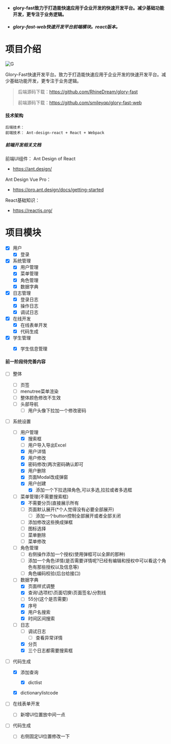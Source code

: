 - #### glory-fast致力于打造能快速应用于企业开发的快速开发平台。减少基础功能开发，更专注于业务逻辑。
- ##### glory-fast-web快速开发平台前端模块。react版本。


# 项目介绍

![G](https://img-blog.csdnimg.cn/20200525161050351.png)





Glory-Fast快速开发平台。致力于打造能快速应用于企业开发的快速开发平台。减少基础功能开发，更专注于业务逻辑。

> 后端源码下载：<https://github.com/RhineDream/glory-fast>
>
> 前端源码下载：<https://github.com/smileyqp/glory-fast-web>

#### 技术架构

```shell
后端技术： 
前端技术： Ant-design-react + React + Webpack 
```

##### 前端开发相关文档

前端UI组件： Ant Design of React

- <https://ant.design/>

Ant Design Vue Pro：

- <https://pro.ant.design/docs/getting-started>

React基础知识：

- <https://reactjs.org/>


# 项目模块

- [x] 用户
    - [x] 登录
- [x] 系统管理
    - [x] 用户管理
    - [x] 菜单管理
    - [x] 角色管理
    - [x] 数据字典
- [x] 日志管理
    - [x] 登录日志
    - [x] 操作日志
    - [x] 调试日志
- [x] 在线开发
    - [x] 在线表单开发
    - [x] 代码生成
- [x] 学生管理
    - [x] 学生信息管理





#### 前一阶段待完善内容


- [ ] 整体

  - [ ] 页签
  - [ ] menutree菜单渲染
  - [ ] 整体颜色修改不生效
  - [ ] 头部导航
    - [ ] 用户头像下拉加一个修改密码

- [ ] 系统设置

  - [ ] 用户管理
    - [x] 搜索框
    - [ ] 用户导入导出Excel
    - [x] 用户详情
    - [x] 用户修改
    - [x] 密码修改(两次密码确认即可
    - [x] 用户删除
    - [x] 页面Modal改成弹窗
    - [x] 用户创建
      - [x] 添加一个下拉选择角色,可以多选,拉拉或者多选框
  - [ ] 菜单管理(不需要搜索框)
    - [x] 不需要分页(直接展示所有
    - [ ] 页面默认展开(*个人觉得没有必要全部展开)
      - [ ] 添加一个button控制全部展开或者全部关闭
    - [ ] 添加修改这些换成弹框
    - [ ] 图标选择
    - [ ] 菜单删除
    - [ ] 菜单修改
  - [ ] 角色管理
    - [ ] 右侧操作添加一个授权(使用弹框可以全屏的那种)
    - [ ] 添加一个角色详情(是否需要详情呢?已经有编辑和授权中可以看这个角色有那些授权以及信息等)
    - [ ] 角色编码校验(后台给接口)
  - [ ] 数据字典
    - [x] 页面样式调整
    - [x] 查询\选项栏\页面切换\页面签名\分割线
    - [ ] 55分(这个是否需要)
    - [x] 序号
    - [x] 用户名搜索
    - [x] 时间区间搜索
  - [ ] 日志
    - [ ] 调试日志
      - [ ] 查看异常详情
    - [x] 分页
    - [x] 三个日志都需要搜索框

- [ ] 代码生成

  - [x] 添加查询

    - [x] dictlist
  - [x] dictionarylistcode
  
- [ ] 在线表单开发
  
  - [ ] 新增UI位置放中间一点
  
- [ ] 代码生成
  
    - [ ] 右侧固定UI位置修改一下
  
    